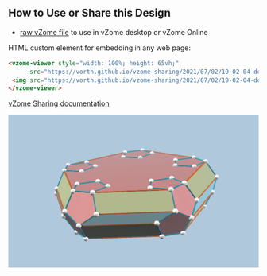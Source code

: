 
## How to Use or Share this Design

 - [raw vZome file](https://raw.githubusercontent.com/vorth/vzome-sharing/main/2021/07/02/19-02-04-dodecs-hull/dodecs-hull.vZome) to use in vZome desktop or vZome Online
 
 HTML custom element for embedding in any web page:
 ```html
<vzome-viewer style="width: 100%; height: 65vh;"
       src="https://vorth.github.io/vzome-sharing/2021/07/02/19-02-04-dodecs-hull/dodecs-hull.vZome" >
  <img src="https://vorth.github.io/vzome-sharing/2021/07/02/19-02-04-dodecs-hull/dodecs-hull.png" />
</vzome-viewer>
 ```

[vZome Sharing documentation](https://vzome.github.io/vzome/sharing.html#how-it-works)

![Image](<dodecs-hull.png>)

